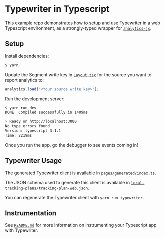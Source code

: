 # Typewriter in Typescript

This example repo demonstrates how to setup and use Typewriter in a web Typescript environment, as a strongly-typed wrapper for [`analytics-js`](https://segment.com/docs/sources/website/analytics.js/).

## Setup

Install dependencies:

```sh
$ yarn
```

Update the Segment write key in [`Layout.tsx`](./components/Layout.tsx#L10) for the source you want to report analytics to:

```typescript
analytics.load("<Your source write key>");
```

Run the development server:

```sh
$ yarn run dev
DONE  Compiled successfully in 1409ms                                       18:15:03

> Ready on http://localhost:3000
No type errors found
Version: typescript 3.1.1
Time: 2219ms
```

Once you run the app, go the debugger to see events coming in!

## Typewriter Usage

The generated Typewriter client is available in [`pages/generated/index.ts`](./pages/generated/index.ts).

The JSON schema used to generate this client is available in [`local-tracking-plans/tracking-plan-web.json`](../local-tracking-plans/tracking-plan-web.json).

You can regenerate the Typewriter client with `yarn run typewriter`.

## Instrumentation

See [`README.md`](/README.md) for more information on instrumenting your Typescript app with Typewriter.

